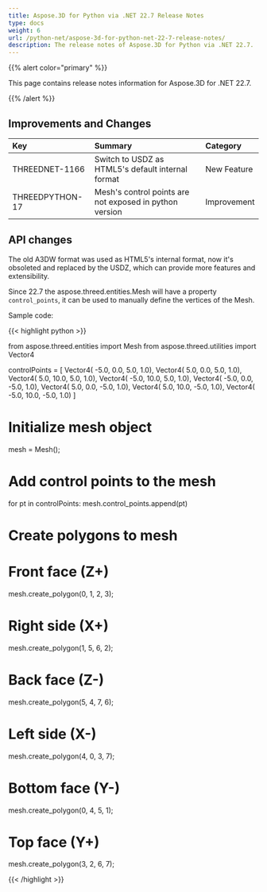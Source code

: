 ```yaml
---
title: Aspose.3D for Python via .NET 22.7 Release Notes
type: docs
weight: 6
url: /python-net/aspose-3d-for-python-net-22-7-release-notes/
description: The release notes of Aspose.3D for Python via .NET 22.7.
---
```


{{% alert color="primary" %}}

This page contains release notes information for Aspose.3D for .NET 22.7.

{{% /alert %}}
## **Improvements and Changes**

|**Key**|**Summary**|**Category**|
| :- | :- | :- |
| THREEDNET-1166 | Switch to USDZ as HTML5's default internal format | New Feature |
| THREEDPYTHON-17 | Mesh's control points are not exposed in python version | Improvement |

## API changes ##


The old A3DW format was used as HTML5's internal format, now it's obsoleted and replaced by the USDZ, which can provide more features and extensibility.

Since 22.7 the aspose.threed.entities.Mesh will have a property `control_points`, it can be used to manually define the vertices of the Mesh.

Sample code:

{{< highlight python >}}

from aspose.threed.entities import Mesh
from aspose.threed.utilities import Vector4

controlPoints = [
	Vector4( -5.0, 0.0, 5.0, 1.0),
	Vector4( 5.0, 0.0, 5.0, 1.0),
	Vector4( 5.0, 10.0, 5.0, 1.0),
	Vector4( -5.0, 10.0, 5.0, 1.0),
	Vector4( -5.0, 0.0, -5.0, 1.0),
	Vector4( 5.0, 0.0, -5.0, 1.0),
	Vector4( 5.0, 10.0, -5.0, 1.0),
	Vector4( -5.0, 10.0, -5.0, 1.0)
]

# Initialize mesh object
mesh = Mesh();
# Add control points to the mesh
for pt in controlPoints:
	mesh.control_points.append(pt)
# Create polygons to mesh
# Front face (Z+)
mesh.create_polygon(0, 1, 2, 3);
# Right side (X+)
mesh.create_polygon(1, 5, 6, 2);
# Back face (Z-)
mesh.create_polygon(5, 4, 7, 6);
# Left side (X-)
mesh.create_polygon(4, 0, 3, 7);
# Bottom face (Y-)
mesh.create_polygon(0, 4, 5, 1);
# Top face (Y+)
mesh.create_polygon(3, 2, 6, 7);

{{< /highlight >}}




